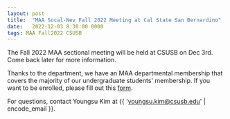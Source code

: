 ```yaml
---
layout: post
title:  "MAA Socal-Nev Fall 2022 Meeting at Cal State San Bernardino"
date:   2022-12-03 8:30:00 0000
tags: MAA Fall2022 CSUSB 
---
```

The Fall 2022 MAA sectional meeting will be held at CSUSB on Dec 3rd. Come back later for more information.

Thanks to the department, we have an MAA departmental membership that covers the majority of our undergraduate students' membership. If you want to be enrolled, please fill out this [form](https://docs.google.com/forms/d/e/1FAIpQLSeoAhEkJ0vSW40-djPhhdv6MqecAeCZMTg4HtoaEb1ux_lXGA/viewform?usp=sf_link). 

For questions, contact Youngsu Kim at {{ 'youngsu.kim@csusb.edu' | encode_email }}.